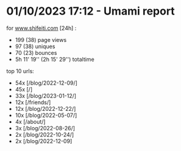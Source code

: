# 01/10/2023 17:12 - Umami report
for www.shifeiti.com [24h] :

 - 199 (38) page views
 - 97 (38) uniques
 - 70 (23) bounces
 - 5h 11' 19'' (2h 15' 29'') totaltime


top 10 urls:
 - 54x [/blog/2022-12-09/]
 - 45x [/]
 - 33x [/blog/2023-01-12/]
 - 12x [/friends/]
 - 12x [/blog/2022-12-22/]
 - 10x [/blog/2022-05-07/]
 - 4x [/about/]
 - 3x [/blog/2022-08-26/]
 - 2x [/blog/2022-10-24/]
 - 2x [/blog/2022-12-09]


